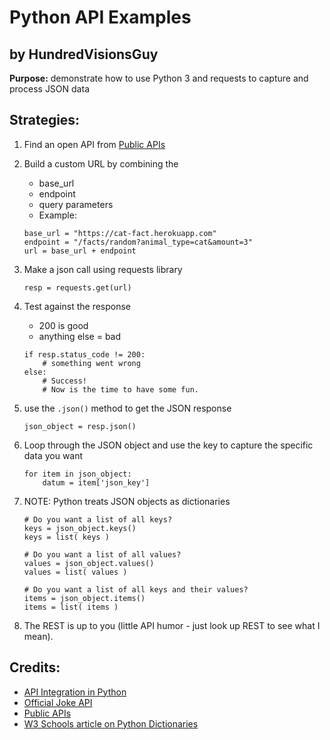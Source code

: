 # Python API Examples
## by HundredVisionsGuy 

**Purpose:**  demonstrate how to use Python 3 and requests to capture and process JSON data 

## Strategies:
1. Find an open API from [Public APIs](https://github.com/public-apis/public-apis)
2. Build a custom URL by combining the 
    * base_url
    * endpoint
    * query parameters
    * Example: 
    ```
    base_url = "https://cat-fact.herokuapp.com"
    endpoint = "/facts/random?animal_type=cat&amount=3"
    url = base_url + endpoint
    ```
3. Make a json call using requests library
    ```
    resp = requests.get(url)
    ```
4. Test against the response 
    * 200 is good
    * anything else = bad
    ```
    if resp.status_code != 200:
        # something went wrong
    else:
        # Success!
        # Now is the time to have some fun.
    ```
5. use the `.json()` method to get the JSON response
    ```
    json_object = resp.json()
    ```
6. Loop through the JSON object and use the key to capture the specific data you want 
    ```
    for item in json_object:
        datum = item['json_key']
    ```
7. NOTE: Python treats JSON objects as dictionaries
    ```
    # Do you want a list of all keys?
    keys = json_object.keys()
    keys = list( keys )

    # Do you want a list of all values?
    values = json_object.values()
    values = list( values )

    # Do you want a list of all keys and their values?
    items = json_object.items()
    items = list( items )
    ```
    
8. The REST is up to you (little API humor - just look up REST to see what I mean).

## Credits:  
 * [API Integration in Python](https://realpython.com/api-integration-in-python)
 * [Official Joke API](https://github.com/15Dkatz/official_joke_api)
 * [Public APIs](https://github.com/public-apis/public-apis)
 * [W3 Schools article on Python Dictionaries](https://www.w3schools.com/python/python_dictionaries.asp)